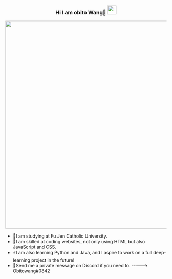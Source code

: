 
<h3 align="center">
  Hi I am obito Wang👋
  <img src="https://media.giphy.com/media/hvRJCLFzcasrR4ia7z/giphy.gif" width="28">
</h3> 
<p align="center">
  <a href="#"><img width="650px" src="https://readme-typing-svg.herokuapp.com?font=Ubuntu&color=58a6ff&size=22&center=true&lines=Good,+Moring+🌞;Good+afternoon+🔥;Good+evening+🌛;Welcome+to+my+GitHub+profile+❤️;Happy+to+see+you+!😀;Have+a+nice+day+😊"></a>
</p>



- 🔭I am studying at Fu Jen Catholic University. 
- 🌱I am skilled at coding websites, not only using HTML but also JavaScript and CSS. 
- ⚡I am also learning Python and Java, and I aspire to work on a full deep-learning project in the future!
- 💬Send me a private message on Discord if you need to.  ----->  Obitowang#0842



<!--
**obitowang/obitowang** is a ✨ _special_ ✨ repository because its `README.md` (this file) appears on your GitHub profile.

Here are some ideas to get you started:

- 🔭 I’m currently working on ...
- 🌱 I’m currently learning ...
- 👯 I’m looking to collaborate on ...
- 🤔 I’m looking for help with ...
- 💬 Ask me about ...
- 📫 How to reach me: ...
- 😄 Pronouns: ...
- ⚡ Fun fact: ...
-->
